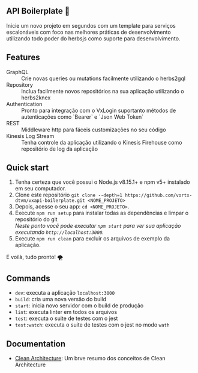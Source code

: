 ## API Boilerplate 🚀

<div >Inicie um novo projeto em segundos com um template para serviços escalonáveis com foco nas melhores práticas de desenvolvimento utilizando todo poder do herbsjs como suporte para desenvolvimento.</div>

</div>

## Features

<dl>
  <dt>GraphQL</dt>
  <dd>Crie novas queries ou mutations facilmente utilizando o herbs2gql</dd>

  <dt>Repository</dt>
  <dd>Inclua facilmente novos repositórios na sua aplicação utilizando o herbs2knex</dd>

  <dt>Authentication</dt>
  <dd>Pronto para integração com o VxLogin suportanto métodos de autenticações como `Bearer` e `Json Web Token`</dd>

  <dt>REST</dt>
  <dd>Middleware http para fáceis customizações no seu código</dd>

  <dt>Kinesis Log Stream</dt>
  <dd>Tenha controle da aplicação utilizando o Kinesis Firehouse como repositório de log da aplicação</dd>
</dl>

## Quick start

1.  Tenha certeza que você possui o Node.js v8.15.1+ e npm v5+ instalado em seu computador.
2.  Clone este repositório `git clone --depth=1 https://github.com/vortx-dtvm/vxapi-boilerplate.git <NOME_PROJETO>`
3.  Depois, acesse o seu app: `cd <NOME_PROJETO>`.<br />
4.  Execute `npm run setup` para instalar todas as dependências e limpar o repositório do git<br />
    _Neste ponto você pode executar `npm start` para ver sua aplicação executando `http://localhost:3000`._
5.  Execute `npm run clean` para excluir os arquivos de exemplo da aplicação.

E voilà, tudo pronto! 🌪

## Commands

- `dev`: executa a aplicação `localhost:3000`
- `build`: cria uma nova versão do build
- `start`: inicia novo servidor com o build de produção
- `lint`: executa linter em todos os arquivos
- `test`: executa o suite de testes com o jest
- `test:watch`: executa o suite de testes com o jest no modo `wath`


## Documentation

- [Clean Architecture](https://blog.cleancoder.com/uncle-bob/2012/08/13/the-clean-architecture.html): Um brve resumo dos conceitos de Clean Architecture
